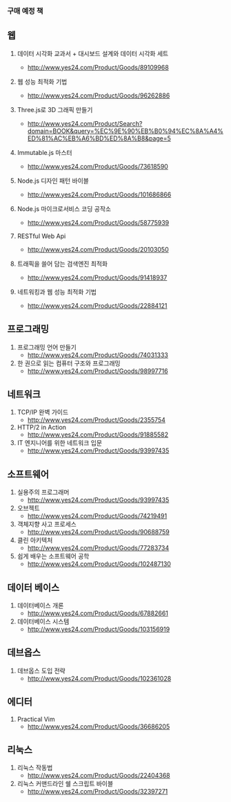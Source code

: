 ### 구매 예정 책

## 웹
1. 데이터 시각화 교과서 + 대시보드 설계와 데이터 시각화 세트
    - http://www.yes24.com/Product/Goods/89109968
2. 웹 성능 최적화 기법
    - http://www.yes24.com/Product/Goods/96262886

3. Three.js로 3D 그래픽 만들기
    - http://www.yes24.com/Product/Search?domain=BOOK&query=%EC%9E%90%EB%B0%94%EC%8A%A4%ED%81%AC%EB%A6%BD%ED%8A%B8&page=5

4. Immutable.js 마스터
    - http://www.yes24.com/Product/Goods/73618590

5. Node.js 디자인 패턴 바이블
    - http://www.yes24.com/Product/Goods/101686866

6. Node.js 마이크로서비스 코딩 공작소
    - http://www.yes24.com/Product/Goods/58775939
  
7. RESTful Web Api
    - http://www.yes24.com/Product/Goods/20103050

8. 트래픽을 쓸어 담는 검색엔진 최적화
    - http://www.yes24.com/Product/Goods/91418937

9. 네트워킹과 웹 성능 최적화 기법
    - http://www.yes24.com/Product/Goods/22884121
## 프로그래밍
1. 프로그래밍 언어 만들기
    - http://www.yes24.com/Product/Goods/74031333
2. 한 권으로 읽는 컴퓨터 구조와 프로그래밍
    - http://www.yes24.com/Product/Goods/98997716
  
## 네트워크
1. TCP/IP 완벽 가이드
    - http://www.yes24.com/Product/Goods/2355754
2. HTTP/2 in Action
    - http://www.yes24.com/Product/Goods/91885582
3. IT 엔지니어를 위한 네트워크 입문
    - http://www.yes24.com/Product/Goods/93997435

## 소프트웨어
1. 실용주의 프로그래머
    - http://www.yes24.com/Product/Goods/93997435
2. 오브젝트
    - http://www.yes24.com/Product/Goods/74219491
3. 객체지향 사고 프로세스
    - http://www.yes24.com/Product/Goods/90688759
4. 클린 아키텍처
    - http://www.yes24.com/Product/Goods/77283734
5. 쉽게 배우는 소프트웨어 공학
    - http://www.yes24.com/Product/Goods/102487130

## 데이터 베이스
1. 데이터베이스 개론
    - http://www.yes24.com/Product/Goods/67882661
2. 데이터베이스 시스템
    - http://www.yes24.com/Product/Goods/103156919

## 데브옵스
1. 데브옵스 도입 전략
    - http://www.yes24.com/Product/Goods/102361028

## 에디터
1. Practical Vim
   - http://www.yes24.com/Product/Goods/36686205

## 리눅스
1. 리눅스 작동법
    - http://www.yes24.com/Product/Goods/22404368
2. 리눅스 커맨드라인 쉘 스크립트 바이블
    - http://www.yes24.com/Product/Goods/32397271
 